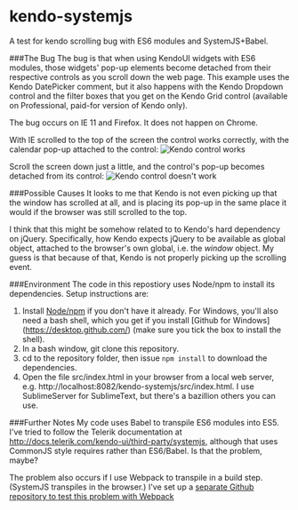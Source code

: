 # kendo-systemjs
 A test for kendo scrolling bug with ES6 modules and SystemJS+Babel.

###The Bug
The bug is that when using KendoUI widgets with ES6 modules, those widgets' pop-up elements become detached from their respective controls as you scroll down the web page.  This example uses the Kendo DatePicker comment, but it also happens with the Kendo Dropdown control and the filter boxes that you get on the Kendo Grid control (available on Professional, paid-for version of Kendo only).

The bug occurs on IE 11 and Firefox.  It does not happen on Chrome.


With IE scrolled to the top of the screen the control works correctly, with the calendar pop-up attached to the control:
![Kendo control works](http://www.users.on.net/~mikeandgeminoz/code/images/kendo_es6_scrollingbug1.png "Kendo control works")

Scroll the screen down just a little, and the control's pop-up becomes detached from its control:
![Kendo control doesn't work](http://www.users.on.net/~mikeandgeminoz/code/images/kendo_es6_scrollingbug2.png "Kendo control doesn't work")


###Possible Causes
It looks to me that Kendo is not even picking up that the window has scrolled at all, and is placing its pop-up in the same place it would if the browser was still scrolled to the top.

I think that this might be somehow related to to Kendo's hard dependency on jQuery.  Specifically, how Kendo expects jQuery to be available as global object, attached to the browser's own global, i.e. the _window_ object.  My guess is that because of that, Kendo is not properly picking up the scrolling event.


###Environment
The code in this repostiory uses Node/npm to install its dependencies.  Setup instructions are:

1. Install [Node/npm](https://nodejs.org/en/download/) if you don't have it already.  For Windows, you'll also need a bash shell, which you get if you install [Github for Windows] (https://desktop.github.com/) (make sure you tick the box to install the shell).
1. In a bash window, git clone this repository.
1. cd to the repository folder, then issue `npm install` to download the dependencies.
1. Open the file src/index.html in your browser from a local web server, e.g. http://localhost:8082/kendo-systemjs/src/index.html.  I use SublimeServer for SublimeText, but there's a bazillion others you can use.

###Further Notes
My code uses Babel to transpile ES6 modules into ES5.  I've tried to follow the Telerik documentation at http://docs.telerik.com/kendo-ui/third-party/systemjs, although that uses CommonJS style requires rather than ES6/Babel.  Is that the problem, maybe?

The problem also occurs if I use Webpack to transpile in a build step.  (SystemJS transpiles in the browser.)  I've set up a [separate Github repository to test this problem with Webpack](https://github.com/brownieboy/kendo-webpack-bugtest)






